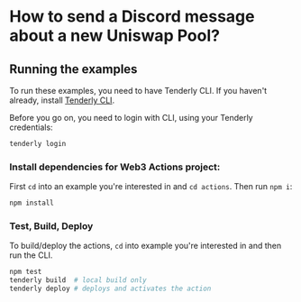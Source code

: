 
# How to send a Discord message about a new Uniswap Pool?


## Running the examples
To run these examples, you need to have Tenderly CLI. If you haven't already, install [Tenderly CLI](https://github.com/Tenderly/tenderly-cli#installation). 

Before you go on, you need to login with CLI, using your Tenderly credentials:

```bash
tenderly login
```

### Install dependencies for Web3 Actions project:

First `cd` into an example you're interested in and `cd actions`. Then run `npm i`:

``` bash
npm install
```

### Test, Build, Deploy 

To build/deploy the actions, `cd` into example you're interested in and then run the CLI.

``` bash
npm test
tenderly build  # local build only
tenderly deploy # deploys and activates the action
```
